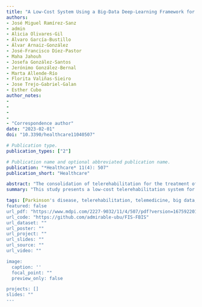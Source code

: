 ```yaml
---
title: "A Low-Cost System Using a Big-Data Deep-Learning Framework for Assessing Physical Telerehabilitation: A Proof-of-Concept"
authors:
- José Miguel Ramírez-Sanz
- admin
- Alicia Olivares-Gil
- Álvaro García-Bustillo
- Álvar Arnaiz-González
- José-Francisco Díez-Pastor
- Maha Jahouh
- Josefa González-Santos
- Jerónimo González-Bernal
- Marta Allende-Río
- Florita Valiñas-Sieiro
- Jose Trejo-Gabriel-Galan
- Esther Cubo
author_notes: 
-
-
-
-
- "Correspondence author"
date: "2023-02-01"
doi: "10.3390/healthcare11040507"

# Publication type.
publication_types: ["2"]

# Publication name and optional abbreviated publication name.
publication: "*Healthcare* 11(4): 507"
publication_short: "Healthcare"

abstract: "The consolidation of telerehabilitation for the treatment of many diseases over the last decades is a consequence of its cost-effective results and its ability to offer access to rehabilitation in remote areas. Telerehabilitation operates over a distance, so vulnerable patients are never exposed to unnecessary risks. Despite its low cost, the need for a professional to assess therapeutic exercises and proper corporal movements online should also be mentioned. The focus of this paper is on a telerehabilitation system for patients suffering from Parkinson’s disease in remote villages and other less accessible locations. A full-stack is presented using big data frameworks that facilitate communication between the patient and the occupational therapist, the recording of each session, and real-time skeleton identification using artificial intelligence techniques. Big data technologies are used to process the numerous videos that are generated during the course of treating simultaneous patients. Moreover, the skeleton of each patient can be estimated using deep neural networks for automated evaluation of corporal exercises, which is of immense help to the therapists in charge of the treatment programs."
summary: "This study presents a low-cost telerehabilitation system for Parkinson’s disease patients that uses big data and artificial intelligence to monitor and assess physical therapy exercises in real time via video analysis. The system, tested in a randomized controlled trial, enables therapists to remotely evaluate patient movements using skeleton tracking, offering a scalable and accessible solution for fall prevention and rehabilitation in underserved areas."

tags: [Parkinson's disease, telerehabilitation, telemedicine, big data, artificial intelligence in healthcare]
featured: false
url_pdf: "https://www.mdpi.com/2227-9032/11/4/507/pdf?version=1675922014"
url_code: "https://github.com/admirable-ubu/FIS-FBIS"
url_dataset: ""
url_poster: ""
url_project: ""
url_slides: ""
url_source: ""
url_video: ""

image:
  caption: ''
  focal_point: ""
  preview_only: false

projects: []
slides: ""
---
```

